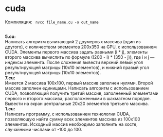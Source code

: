 cuda
====
Компиляция: <code> nvcc file_name.cu -o out_name </code>

<br><b>5.cu:</b>
<br>Написать алгоритм вычитающий 2 двумерных массива (один из другого), с 
количеством элементов 200x350 на GPU, с использованием CUDA. Элементы первого
массива задать равными (i * j), элементы второго массива вычислить по формуле 
((200 - i) * (350 - j)), где i и j — индексы элемента. После сложения вывести верхний 
левый угол результирующей матрицы (10х10 элементов), и нижний правый угол 
результирующей матрицы (10х10 элементов).
<br><b>7.cu:</b>
<br>Имеется 2 массива 100х100, первый массив заполнен нулями. Второй массив 
заполнен единицами. Написать алгоритм с использованием CUDA, позволяющий 
получить третий массив, заполненный элементами первого и второго массива, 
расположенными в шахматном порядке. Вывести на экран центральные 20х20 
элементов третьего массива.
<br><b>1.cu:</b>
<br>Написать программу, с использованием технологии CUDA, позволяющую найти 
сумму всех элементов массива из 100х100 элементов. Исходный массив необходимо 
заполнить на хосте, случайными числами от -100 до 100.
